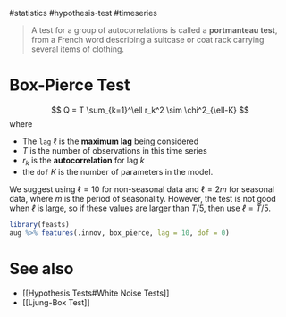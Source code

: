 #statistics #hypothesis-test #timeseries 

> A test for a group of autocorrelations is called a **portmanteau test**, from a French word describing a suitcase or coat rack carrying several items of clothing.


# Box-Pierce Test

$$
  Q = T \sum_{k=1}^\ell r_k^2
  \sim \chi^2_{\ell-K}
$$
where
- The `lag` $\ell$ is the **maximum lag** being considered
- $T$ is the number of observations in this time series
- $r_k$ is the **autocorrelation** for lag $k$
- the `dof` $K$ is the number of parameters in the model.

We suggest using $\ell=10$ for non-seasonal data and $\ell=2m$ for seasonal data, where $m$ is the period of seasonality. However, the test is not good when $ℓ$ is large, so if these values are larger than $T/5$, then use $ℓ=T/5$.

```r
library(feasts)
aug %>% features(.innov, box_pierce, lag = 10, dof = 0)
```


# See also

- [[Hypothesis Tests#White Noise Tests]]
- [[Ljung-Box Test]]

